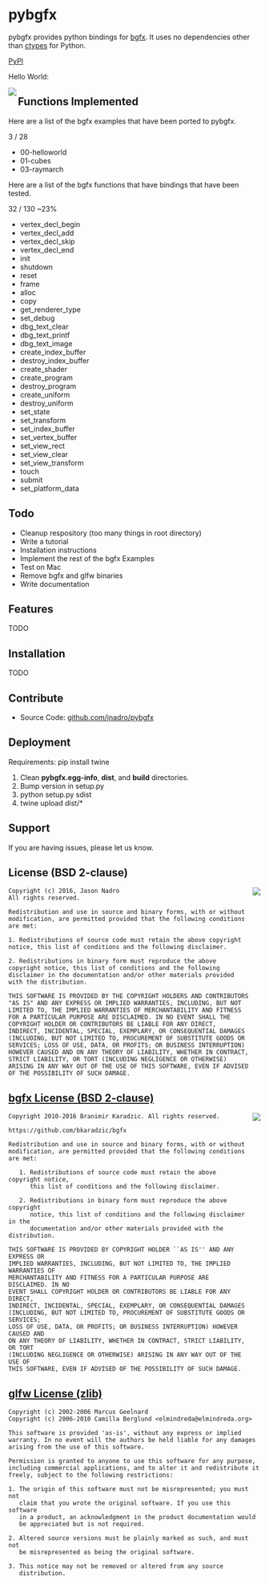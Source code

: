 pybgfx
========

pybgfx provides python bindings for [bgfx](https://github.com/bkaradzic/bgfx).  It uses no dependencies other than [ctypes](https://docs.python.org/2/library/ctypes.html) for Python.

[PyPI](https://pypi.python.org/pypi/pybgfx)

Hello World:

<img align="left" src="https://github.com/jnadro/pybgfx/blob/master/helloworld.png">


Functions Implemented
---------------------

Here are a list of the bgfx examples that have been ported to pybgfx.

3 / 28

* 00-helloworld
* 01-cubes
* 03-raymarch

Here are a list of the bgfx functions that have bindings that have been tested.

32 / 130 ~23%

* vertex_decl_begin
* vertex_decl_add
* vertex_decl_skip
* vertex_decl_end
* init
* shutdown
* reset
* frame
* alloc
* copy
* get_renderer_type
* set_debug
* dbg_text_clear
* dbg_text_printf
* dbg_text_image
* create_index_buffer
* destroy_index_buffer
* create_shader
* create_program
* destroy_program
* create_uniform
* destroy_uniform
* set_state
* set_transform
* set_index_buffer
* set_vertex_buffer
* set_view_rect
* set_view_clear
* set_view_transform
* touch
* submit
* set_platform_data

Todo
----

* Cleanup respository (too many things in root directory)
* Write a tutorial
* Installation instructions
* Implement the rest of the bgfx Examples
* Test on Mac
* Remove bgfx and glfw binaries
* Write documentation

Features
--------

TODO

Installation
------------

TODO

Contribute
----------

- Source Code: [github.com/jnadro/pybgfx](github.com/jnadro/pybgfx)

Deployment
----------

Requirements: pip install twine

1. Clean **pybgfx.egg-info**, **dist**, and **build** directories.
2. Bump version in setup.py
3. python setup.py sdist
4. twine upload dist/*

Support
-------

If you are having issues, please let us know.

License (BSD 2-clause)
----------------------

<a href="http://opensource.org/licenses/BSD-2-Clause" target="_blank">
<img align="right" src="http://opensource.org/trademarks/opensource/OSI-Approved-License-100x137.png">
</a>

	Copyright (c) 2016, Jason Nadro
	All rights reserved.

	Redistribution and use in source and binary forms, with or without modification, are permitted provided that the following conditions are met:

	1. Redistributions of source code must retain the above copyright notice, this list of conditions and the following disclaimer.

	2. Redistributions in binary form must reproduce the above copyright notice, this list of conditions and the following disclaimer in the documentation and/or other materials provided with the distribution.

	THIS SOFTWARE IS PROVIDED BY THE COPYRIGHT HOLDERS AND CONTRIBUTORS "AS IS" AND ANY EXPRESS OR IMPLIED WARRANTIES, INCLUDING, BUT NOT LIMITED TO, THE IMPLIED WARRANTIES OF MERCHANTABILITY AND FITNESS FOR A PARTICULAR PURPOSE ARE DISCLAIMED. IN NO EVENT SHALL THE COPYRIGHT HOLDER OR CONTRIBUTORS BE LIABLE FOR ANY DIRECT, INDIRECT, INCIDENTAL, SPECIAL, EXEMPLARY, OR CONSEQUENTIAL DAMAGES (INCLUDING, BUT NOT LIMITED TO, PROCUREMENT OF SUBSTITUTE GOODS OR SERVICES; LOSS OF USE, DATA, OR PROFITS; OR BUSINESS INTERRUPTION) HOWEVER CAUSED AND ON ANY THEORY OF LIABILITY, WHETHER IN CONTRACT, STRICT LIABILITY, OR TORT (INCLUDING NEGLIGENCE OR OTHERWISE) ARISING IN ANY WAY OUT OF THE USE OF THIS SOFTWARE, EVEN IF ADVISED OF THE POSSIBILITY OF SUCH DAMAGE.


[bgfx License (BSD 2-clause)](https://bkaradzic.github.io/bgfx/license.html)
-----------------------------------------------------------------------

<a href="http://opensource.org/licenses/BSD-2-Clause" target="_blank">
<img align="right" src="http://opensource.org/trademarks/opensource/OSI-Approved-License-100x137.png">
</a>

	Copyright 2010-2016 Branimir Karadzic. All rights reserved.
	
	https://github.com/bkaradzic/bgfx
	
	Redistribution and use in source and binary forms, with or without
	modification, are permitted provided that the following conditions are met:
	
	   1. Redistributions of source code must retain the above copyright notice,
	      this list of conditions and the following disclaimer.
	
	   2. Redistributions in binary form must reproduce the above copyright
	      notice, this list of conditions and the following disclaimer in the
	      documentation and/or other materials provided with the distribution.
	
	THIS SOFTWARE IS PROVIDED BY COPYRIGHT HOLDER ``AS IS'' AND ANY EXPRESS OR
	IMPLIED WARRANTIES, INCLUDING, BUT NOT LIMITED TO, THE IMPLIED WARRANTIES OF
	MERCHANTABILITY AND FITNESS FOR A PARTICULAR PURPOSE ARE DISCLAIMED. IN NO
	EVENT SHALL COPYRIGHT HOLDER OR CONTRIBUTORS BE LIABLE FOR ANY DIRECT,
	INDIRECT, INCIDENTAL, SPECIAL, EXEMPLARY, OR CONSEQUENTIAL DAMAGES
	(INCLUDING, BUT NOT LIMITED TO, PROCUREMENT OF SUBSTITUTE GOODS OR SERVICES;
	LOSS OF USE, DATA, OR PROFITS; OR BUSINESS INTERRUPTION) HOWEVER CAUSED AND
	ON ANY THEORY OF LIABILITY, WHETHER IN CONTRACT, STRICT LIABILITY, OR TORT
	(INCLUDING NEGLIGENCE OR OTHERWISE) ARISING IN ANY WAY OUT OF THE USE OF
	THIS SOFTWARE, EVEN IF ADVISED OF THE POSSIBILITY OF SUCH DAMAGE.

[glfw License (zlib)](http://www.glfw.org/license.html)
-------------------------------------------------------

	Copyright (c) 2002-2006 Marcus Geelnard
	Copyright (c) 2006-2010 Camilla Berglund <elmindreda@elmindreda.org>

	This software is provided 'as-is', without any express or implied
	warranty. In no event will the authors be held liable for any damages
	arising from the use of this software.

	Permission is granted to anyone to use this software for any purpose,
	including commercial applications, and to alter it and redistribute it
	freely, subject to the following restrictions:

	1. The origin of this software must not be misrepresented; you must not
	   claim that you wrote the original software. If you use this software
	   in a product, an acknowledgment in the product documentation would
	   be appreciated but is not required.

	2. Altered source versions must be plainly marked as such, and must not
	   be misrepresented as being the original software.

	3. This notice may not be removed or altered from any source
	   distribution.